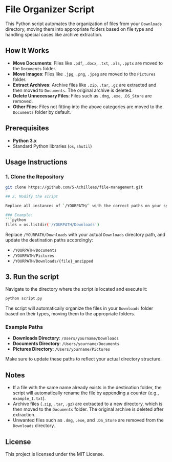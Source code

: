 # File Organizer Script

This Python script automates the organization of files from your `Downloads` directory, moving them into appropriate folders based on file type and handling special cases like archive extraction.

## How It Works

- **Move Documents**: Files like `.pdf`, `.docx`, `.txt`, `.xls`, `.pptx` are moved to the `Documents` folder.
- **Move Images**: Files like `.jpg`, `.png`, `.jpeg` are moved to the `Pictures` folder.
- **Extract Archives**: Archive files like `.zip`, `.tar`, `.gz` are extracted and then moved to `Documents`. The original archive is deleted.
- **Delete Unnecessary Files**: Files such as `.dmg`, `.exe`, `.DS_Store` are removed.
- **Other Files**: Files not fitting into the above categories are moved to the `Documents` folder by default.

## Prerequisites

- **Python 3.x**
- Standard Python libraries (`os`, `shutil`)

## Usage Instructions

### 1. Clone the Repository
```bash
git clone https://github.com/S-Achilleas/file-management.git

## 2. Modify the script

Replace all instances of `/YOURPATH/` with the correct paths on your system.

### Example:
```python
files = os.listdir('/YOURPATH/Downloads')
```

Replace `/YOURPATH/Downloads` with your actual `Downloads` directory path, and update the destination paths accordingly:

- `/YOURPATH/Documents`
- `/YOURPATH/Pictures`
- `/YOURPATH/Downloads/{file}_unzipped`

## 3. Run the script

Navigate to the directory where the script is located and execute it:

```bash
python script.py
```

The script will automatically organize the files in your `Downloads` folder based on their types, moving them to the appropriate folders.

### Example Paths

- **Downloads Directory**: `/Users/yourname/Downloads`
- **Documents Directory**: `/Users/yourname/Documents`
- **Pictures Directory**: `/Users/yourname/Pictures`

Make sure to update these paths to reflect your actual directory structure.

## Notes

- If a file with the same name already exists in the destination folder, the script will automatically rename the file by appending a counter (e.g., `example_1.txt`).
- Archive files (`.zip`, `.tar`, `.gz`) are extracted to a new directory, which is then moved to the `Documents` folder. The original archive is deleted after extraction.
- Unwanted files such as `.dmg`, `.exe`, and `.DS_Store` are removed from the `Downloads` directory.

## License

This project is licensed under the MIT License.


